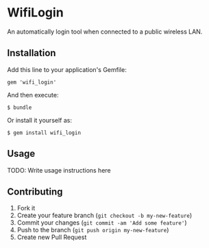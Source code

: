 # WifiLogin

An automatically login tool when connected to a public wireless LAN.

## Installation

Add this line to your application's Gemfile:

    gem 'wifi_login'

And then execute:

    $ bundle

Or install it yourself as:

    $ gem install wifi_login

## Usage

TODO: Write usage instructions here

## Contributing

1. Fork it
2. Create your feature branch (`git checkout -b my-new-feature`)
3. Commit your changes (`git commit -am 'Add some feature'`)
4. Push to the branch (`git push origin my-new-feature`)
5. Create new Pull Request
